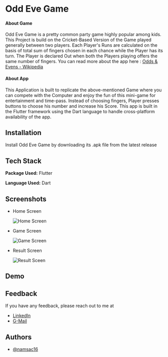 
# Odd Eve Game

#### About Game
Odd Eve Game is a pretty common party game highly popular among kids.
This Project is build on the Cricket-Based Version of the Game 
played generally between two players.
Each Player's Runs are calculated on the basis of total sum of fingers chosen in
each chance while the Player has its turn. The Player is declared Out
when both the Players playing offers the same number of fingers.
You can read more about the app here : [Odds & Evens - Wikipedia](https://en.wikipedia.org/wiki/Odds_and_evens_(hand_game))

#### About App
This Application is built to replicate the above-mentioned Game where
you can compete with the Computer and enjoy the fun of this mini-game
for entertainment and time-pass. Instead of choosing fingers, Player
presses buttons to choose his number and increase his Score. This app is built in the Flutter framework using the Dart language to 
handle cross-platform availability of the app.
## Installation

Install Odd Eve Game by downloading its .apk file from the 
latest release

    
## Tech Stack

**Package Used:** Flutter

**Language Used:** Dart

  
## Screenshots

- Home Screen

    ![Home Screen](https://github.com/namsac16/odd_eve/blob/main/screenshots/Home%20Screen.jpg)

- Game Screen

    ![Game Screen](https://github.com/namsac16/odd_eve/blob/main/screenshots/Game%20Screen.jpg)

- Result Screen

    ![Result Sceen](https://github.com/namsac16/odd_eve/blob/main/screenshots/Result%20Screen.jpg)

  
## Demo

  
## Feedback

If you have any feedback, please reach out to me at 
- [LinkedIn](https://www.linkedin.com/in/naman-sachdeva-9151b5208/)
- [G-Mail](mailto:namansachdeva160201@gmail.com)
  
## Authors

- [@namsac16](https://www.github.com/namsac16)

  
